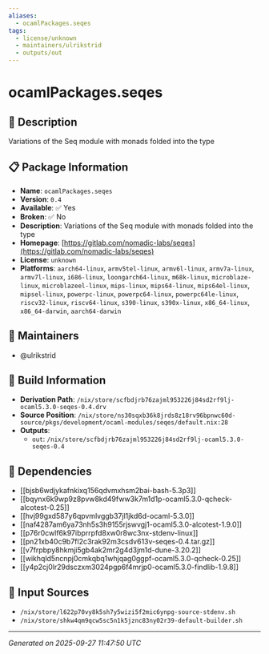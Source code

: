 ```yaml
---
aliases:
  - ocamlPackages.seqes
tags:
  - license/unknown
  - maintainers/ulrikstrid
  - outputs/out
---
```


# ocamlPackages.seqes

## 📝 Description

Variations of the Seq module with monads folded into the type

## 📋 Package Information

- **Name**: `ocamlPackages.seqes`
- **Version**: `0.4`
- **Available**: ✅ Yes
- **Broken**: ✅ No
- **Description**: Variations of the Seq module with monads folded into the type
- **Homepage**: [https://gitlab.com/nomadic-labs/seqes](https://gitlab.com/nomadic-labs/seqes)
- **License**: `unknown`
- **Platforms**: `aarch64-linux`, `armv5tel-linux`, `armv6l-linux`, `armv7a-linux`, `armv7l-linux`, `i686-linux`, `loongarch64-linux`, `m68k-linux`, `microblaze-linux`, `microblazeel-linux`, `mips-linux`, `mips64-linux`, `mips64el-linux`, `mipsel-linux`, `powerpc-linux`, `powerpc64-linux`, `powerpc64le-linux`, `riscv32-linux`, `riscv64-linux`, `s390-linux`, `s390x-linux`, `x86_64-linux`, `x86_64-darwin`, `aarch64-darwin`
## 👥 Maintainers

- @ulrikstrid


## 🔧 Build Information

- **Derivation Path**: `/nix/store/scfbdjrb76zajml953226j84sd2rf9lj-ocaml5.3.0-seqes-0.4.drv`
- **Source Position**: `/nix/store/ns30sqxb36k8jrds8z18rv96bpnwc60d-source/pkgs/development/ocaml-modules/seqes/default.nix:28`
- **Outputs**:
  - `out`:  `/nix/store/scfbdjrb76zajml953226j84sd2rf9lj-ocaml5.3.0-seqes-0.4`

## 🔗 Dependencies

- [[bjsb6wdjykafnkixq156qdvmxhsm2bai-bash-5.3p3]]
- [[bqynx6k9wp9z8pvw8kd49fww3k7m1d1p-ocaml5.3.0-qcheck-alcotest-0.25]]
- [[hvj99gxd587y6qpvmlvggb37jl1jkd6d-ocaml-5.3.0]]
- [[naf4287am6ya73nh5s3h9155rjswvgj1-ocaml5.3.0-alcotest-1.9.0]]
- [[p76r0cwlf6k97ibprrpfd8xw0r8wc3nx-stdenv-linux]]
- [[pn21xb40c9b7fl2c3rak92m3csdv613v-seqes-0.4.tar.gz]]
- [[v7frpbpy8hkmji5gb4ak2mr2g4d3jm1d-dune-3.20.2]]
- [[wikhqld5ncnpj0cmkqbq1whjqag0ggpf-ocaml5.3.0-qcheck-0.25]]
- [[y4p2cj0lr29dsczxm3024pgp6f4mrjp0-ocaml5.3.0-findlib-1.9.8]]

## 📁 Input Sources

- `/nix/store/l622p70vy8k5sh7y5wizi5f2mic6ynpg-source-stdenv.sh`
- `/nix/store/shkw4qm9qcw5sc5n1k5jznc83ny02r39-default-builder.sh`

---
*Generated on 2025-09-27 11:47:50 UTC*
